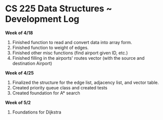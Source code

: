 # CS 225 Data Structures ~ Development Log

**Week of 4/18**
1) Finished function to read and convert data into array form.
2) Finished function to weight of edges.
3) Finished other misc functions (find airport given ID, etc.)
4) Finished filling in the airports' routes vector (with the source and destination Airport)

**Week of 4/25**
1) Finalized the structure for the edge list, adjacency list, and vector table.
2) Created priority queue class and created tests
3) Created foundation for A* search

**Week of 5/2**
1) Foundations for Dijkstra
